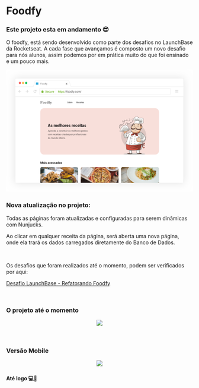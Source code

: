 # Foodfy

### Este projeto esta em andamento 😎

O foodfy, está sendo desenvolvido como parte dos desafios no LaunchBase da Rocketseat. A cada fase que avançamos é composto um novo desafio para nós alunos, assim podemos por em prática muito do que foi ensinado e um pouco mais.
<br>
<p align="center">
    <img src="./github/mockup.png">
</p>

### Nova atualização no projeto:

<p>
    Todas as páginas foram atualizadas e configuradas para serem dinâmicas com Nunjucks.
</p>
<p>
    Ao clicar em qualquer receita da página, será aberta uma nova página, onde ela trará os dados carregados diretamente do Banco de Dados.
</p>


<br>

Os desafios que foram realizados até o momento, podem ser verificados por aqui:
<br>

[Desafio LaunchBase - Refatorando Foodfy](https://github.com/rocketseat-education/bootcamp-launchbase-desafios-03)

<br>

### O projeto até o momento

<p align="center">
    <img src="./github/page-foodfy.gif">
</p>

<br>

### Versão Mobile

<p align="center">
    <img src="./github/page-mobile-foodfy.gif">
</p>

#### Até logo 💻👋